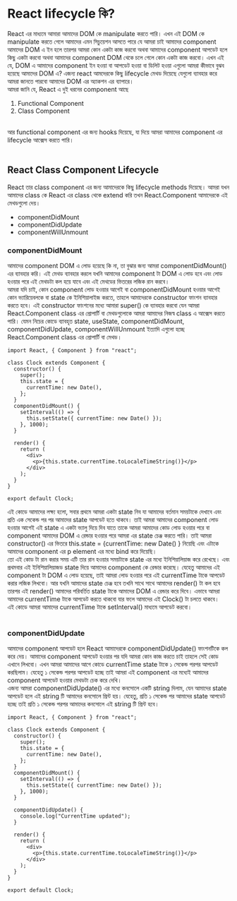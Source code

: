 # React lifecycle কি?

React এর মাধ্যমে আমারা আমাদের DOM কে manipulate করতে পারি। এখন এই DOM কে manipulate করতে গেলে আমাদের এমন সিচুয়েশন আসতে পারে যে আমরা চাই আমাদের component আমাদের DOM এ ইন হলে তারপর আমরা কোন একটা কাজ করবো অথবা আমাদের component আপডেট হলে কিছু একটা করবো অথবা আমাদের component DOM থেকে চলে গেলে কোন একটা কাজ করবো। এখন এই যে, DOM এ আমাদের component ইন হওয়া বা আপডেট হওয়া বা ডিলিট হওয়া এগুলো আমরা কীভাবে বুঝব হয়েছে আমাদের DOM এ? এজন্য react আমদেরকে কিছু lifecycle মেথড দিয়েছে যেগুলো ব্যাবহার করে আমরা জানতে পারবো আমাদের DOM এর অ্যাকশন এর ব্যাপারে।
<br/>
আমরা জানি যে, React এ দুই ধরনের component আছে

1. Functional Component
2. Class Component

<br/>
 আর functional component এর জন্য hooks দিয়েছে, যা দিয়ে আমরা আমাদের component এর lifecycle আক্সেস করতে পারি।
<br/><br/>

## React Class Component Lifecycle

React তার class component এর জন্য আমাদেরকে কিছু lifecycle methods দিয়েছে। আমরা যখন আমাদের class কে React এর class থেকে extend করি তখন React.Component আমাদেরকে এই মেথডগুলো দেয়।

- componentDidMount
- componentDidUpdate
- componentWillUnmount

### componentDidMount

আমাদের component DOM এ লোড হয়েছে কি না, তা বুঝার জন্য আমরা componentDidMount() এর ব্যাবহার করি। এই মেথড ব্যাবহার করলে যখনি আমাদের component টা DOM এ লোড হবে এবং লোড হওয়ার পরে এই মেথডটা কল হয়ে যাবে এবং এই মেথডের ভিতরের লজিক রান করবে।
<br/>
আমরা যদি চাই, কোন component লোড হওয়ার আগেই বা componentDidMount হওয়ার আগেই কোন ভ্যারিয়েবলকে বা state কে ইনিশিয়ালাইজ করতে, তাহলে আমাদেরকে constructor ফাংশন ব্যাবহার করতে হবে। এই constructor ফাংশনের মধ্যে আমারা super() কে ব্যাবহার করবো যেন আমরা React.Component class এর প্রোপার্টি বা মেথডগুলোকে আমরা আমাদের নিজস্ব class এ আক্সেস করতে পারি। যেমন নিচের কোডে ব্যাবহৃত state, useState, componentDidMount, componentDidUpdate, componentWillUnmount ইত্যাদি এগুলো হচ্ছে React.Component class এর প্রোপার্টি বা মেথড।

```
import React, { Component } from "react";

class Clock extends Component {
  constructor() {
    super();
    this.state = {
      currentTime: new Date(),
    };
  }
  componentDidMount() {
    setInterval(() => {
      this.setState({ currentTime: new Date() });
    }, 1000);
  }

  render() {
    return (
      <div>
        <p>{this.state.currentTime.toLocaleTimeString()}</p>
      </div>
    );
  }
}

export default Clock;
```

এই কোডে আমাদের লক্ষ্য হলো, সবার প্রথমে আমরা একটা state নিব যা আমাদের বর্তমান সময়টাকে দেখাবে এবং প্রতি এক সেকেন্ড পর পর আমাদের state আপডেট হতে থাকবে। তাই আমরা আমাদের component লোড হওয়ার আগেই এই state এ একটা ভ্যালু দিয়ে দিব যাতে তাকে আমরা আমাদের কোড লোড হওয়ার পরে বা component আমাদের DOM এ রেন্ডার হওয়ার পরে আমরা এর state চেঞ্জ করতে পারি। তাই আমরা constructor() এর ভিতরে this.state = {currentTime: new Date() } নিয়েছি এবং এটাকে আমাদের component এর p element এর মধ্যে bind করে দিয়েছি।
<br/>
তো এই কোড টা রান করার সময় এটি তার রান হওয়ার সময়টাকে state এর মধ্যে ইনিশিয়ালিয়াজ করে রেখেছে। এবং প্রথমবার এই ইনিশিয়ালিয়াজড state দিয়ে আমাদের component কে রেন্ডার করেছে। যেহেতু আমাদের এই component টা DOM এ লোড হয়েছে, তাই আমরা লোড হওয়ার পরে এই currentTime টাকে আপডেট করার লজিক লিখবো। আর যখনি আমাদের state চেঞ্জ হবে তখনি সাথে সাথে আমাদের render() টা কল হবে তারপর এই render() আমাদের পরিবর্তিত state টাকে আমাদের DOM এ রেন্ডার করে দিবে। এভাবে আমরা আমাদের currentTime টাকে আপডেট করতে থাকবো যার ফলে আমাদের এই Clock() টা চলতে থাকবে।
<br/>
এই কোডে আমরা আমাদের currentTime টাকে setInterval() মাধ্যমে আপডেট করবো।
<br/> <br/>

### componentDidUpdate

আমাদের component আপডেট হলে React আমাদেরকে componentDidUpdate() ফাংশনটিকে কল করে দেয়। আমাদের component আপডেট হওয়ার পর যদি আমরা কোন কাজ করতে চাই তাহলে সেই কোড এখানে লিখবো। এখন আমরা আমাদের আগে কোডে currentTime state টাকে ১ সেকেন্ড পরপর আপডেট করছিলাম। যেহেতু ১ সেকেন্ড পরপর আপডেট হচ্ছে তাই আমরা এই component এর মধ্যেই আমাদের component আপডেট হওয়ার মেথডটা চেক করে দেখি।
<br/>
এজন্য আমরা componentDidUpdate() এর মধ্যে কনসোলে একটি string দিলাম, যেন আমাদের state আপডেট হলে এই string টি আমাদের কনসোলে প্রিন্ট হয়। যেহেতু, প্রতি ১ সেকেন্ড পর আমাদের state আপডেট হচ্ছে তাই প্রতি ১ সেকেন্ড পরপর আমাদের কনসোলে এই string টি প্রিন্ট হবে।

```
import React, { Component } from "react";

class Clock extends Component {
  constructor() {
    super();
    this.state = {
      currentTime: new Date(),
    };
  }
  componentDidMount() {
    setInterval(() => {
      this.setState({ currentTime: new Date() });
    }, 1000);
  }

  componentDidUpdate() {
    console.log("CurrentTime updated");
  }

  render() {
    return (
      <div>
        <p>{this.state.currentTime.toLocaleTimeString()}</p>
      </div>
    );
  }
}

export default Clock;
```
